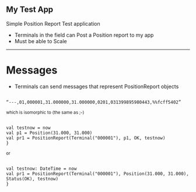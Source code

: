 ## My Test App

Simple Position Report Test application

+ Terminals in the field can Post a Position report to my app
+ Must be able to Scale

---

# Messages

+ Terminals can send messages that represent PositionReport objects
<pre><code data-trim>
&ldquo;---,01,000001,31.000000,31.000000,0201,031399895980443,%%fcff5402&rdquo;
</code></pre>

<small>which is isomorphic to (the same as ;-)</small>

<pre><code data-trim>
val testnow = now
val p1 = Position(31.000, 31.000)
val pr1 = PositionReport(Terminal("000001"), p1, OK, testnow)
}
</code></pre>

<small>or</small>

<pre><code data-trim>
val testnow: DateTime = now
val pr1 = PositionReport(Terminal("000001"), Position(31.000, 31.000), Status(OK), testnow)
}
</code></pre>





